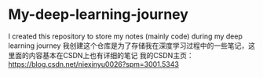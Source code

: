 # My-deep-learning-journey
I created this repository to store my notes (mainly code) during my deep learning journey
我创建这个仓库是为了存储我在深度学习过程中的一些笔记，这里面的内容基本在CSDN上也有详细的笔记
我的CSDN主页：https://blog.csdn.net/niexinyu0026?spm=3001.5343
